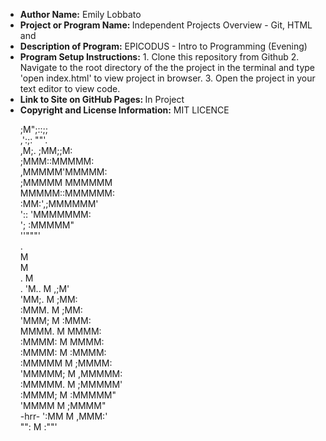 <ul>
  <li><strong> Author Name:</strong> Emily Lobbato <br></li>
 <li><strong> Project or Program Name: </strong></strong>Independent Projects Overview - Git, HTML and <br></li>
 <li><strong> Description of Program:</strong> EPICODUS - Intro to Programming (Evening) <br></li>
 <li><strong> Program Setup Instructions:</strong> 1. Clone this repository from Github 2. Navigate to the root directory of the the project in the terminal and type 'open index.html' to view project in browser. 3. Open the project in your text editor to view code. <br></li>
 <li><strong> Link to Site on GitHub Pages: </strong> In Project <br> </li>
 <li><strong> Copyright and License Information:</strong> MIT LICENCE <br></li>
 </p>
 <p>
         ;M";::;;<br>
        ,':;: ""'.<br>
       ,M;. ;MM;;M:<br>
       ;MMM::MMMMM:<br>
      ,MMMMM'MMMMM:<br>
      ;MMMMM MMMMMM<br>
      MMMMM::MMMMMM:<br>
      :MM:',;MMMMMM'<br>
      ':: 'MMMMMMM:<br>
        '; :MMMMM"<br>
           ''"""'<br>
            .<br>
            M<br>
            M<br>
.           M   <br>        .
'M..        M        ,;M'<br>
 'MM;.      M       ;MM:<br>
  :MMM.     M      ;MM:<br>
  'MMM;     M     :MMM:<br>
   MMMM.    M     MMMM:<br>
  :MMMM:    M     MMMM:<br>
  :MMMM:    M    :MMMM:<br>
  :MMMMM    M    ;MMMM:<br>
  'MMMMM;   M   ,MMMMM:<br>
   :MMMMM.  M   ;MMMMM'<br>
    :MMMM;  M  :MMMMM"<br>
     'MMMM  M  ;MMMM"<br>
-hrr- ':MM  M ,MMM:'<br>
        "": M :""'<br>
  </p>
